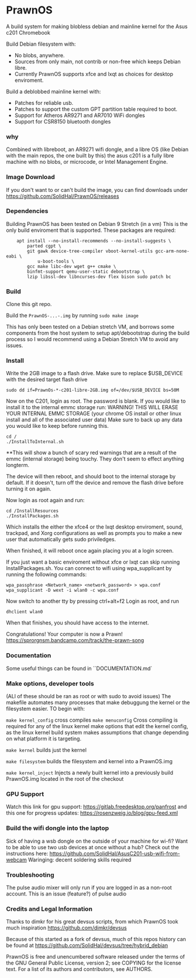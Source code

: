 # PrawnOS

A build system for making blobless debian and mainline kernel for the Asus c201 Chromebook

Build Debian filesystem with:
* No blobs, anywhere. 
* Sources from only main, not contrib or non-free which keeps Debian libre.
* Currently PrawnOS supports xfce and lxqt as choices for desktop enviroment. 

Build a deblobbed mainline kernel with:
* Patches for reliable usb.
* Patches to support the custom GPT partition table required to boot.
* Support for Atheros AR9271 and AR7010 WiFi dongles
* Support for CSR8150 bluetooth dongles

### why

Combined with libreboot, an AR9271 wifi dongle, and a libre OS (like Debian with the main repos, the one built by this) the asus c201 is a fully libre machine with no blobs, or microcode, or Intel Management Engine.

### Image Download

If you don't want to or can't build the image, you can find downloads under <releases> https://github.com/SolidHal/PrawnOS/releases

### Dependencies

Building PrawnOS has been tested on Debian 9 Stretch (in a vm)
This is the only build enviroment that is supported. 
These packages are required:

```
	apt install --no-install-recommends --no-install-suggests \
		parted cgpt \
		git gawk device-tree-compiler vboot-kernel-utils gcc-arm-none-eabi \
	        u-boot-tools \
		gcc make libc-dev wget g++ cmake \
		binfmt-support qemu-user-static debootstrap \
		lzip libssl-dev libncurses-dev flex bison sudo patch bc
```

### Build
Clone this git repo. 

Build the `PrawnOS-...-.img` by running `sudo make image`

This has only been tested on a Debian stretch VM, and borrows some components from the host system to setup apt/debootstrap during the build process so I would recommend using a Debian Stretch VM to avoid any issues. 

### Install
Write the 2GB image to a flash drive. Make sure to replace $USB_DEVICE with the desired target flash drive
```
sudo dd if=PrawnOs-*-c201-libre-2GB.img of=/dev/$USB_DEVICE bs=50M
```
Now on the C201, login as root. The password is blank. 
If you would like to install it to the internal emmc storage run:
WARNING! THIS WILL ERASE YOUR INTERNAL EMMC STORAGE (your chrome OS install or other linux install and all of the associated user data) Make sure to back up any data you would like to keep before running this.  
```
cd /
./InstallToInternal.sh
```
**This will show a bunch of scary red warnings that are a result of the emmc (internal storage) being touchy. They don't seem to effect anything longterm.

The device will then reboot, and should boot to the internal storage by default. If it doesn't, turn off the device and remove the flash drive before turning it on again. 

Now login as root again and run:
```
cd /InstallResources
./InstallPackages.sh
```
Which installs the either the xfce4 or the lxqt desktop enviroment, sound, trackpad, and Xorg configurations as well as prompts you to make a new user that automatically gets sudo priviledges.

When finished, it will reboot once again placing you at a login screen. 

If you just want a basic enviroment without xfce or lxqt can skip running InstallPackages.sh. You can connect to wifi using wpa_supplicant by running the following commands:
```
wpa_passphrase <Network_name> <network_password> > wpa.conf
wpa_supplicant -D wext -i wlan0 -c wpa.conf
```
Now switch to another tty by pressing ctrl+alt+f2
Login as root, and run
```
dhclient wlan0
```
When that finishes, you should have access to the internet. 

Congratulations! Your computer is now a Prawn! https://sprorgnsm.bandcamp.com/track/the-prawn-song

### Documentation
Some useful things can be found in ``DOCUMENTATION.md`


### Make options, developer tools
(ALl of these should be ran as root or with sudo to avoid issues) 
The makefile automates many processes that make debuggung the kernel or the filesystem easier. 
TO begin with:

`make kernel_config` cross compiles `make menuconfig` Cross compiling is required for any of the linux kernel make options that edit the kernel config, as the linux kernel build system makes assumptions that change depending on what platform it is targeting. 

`make kernel` builds just the kernel

`make filesystem` builds the filesystem and kernel into a PrawnOS.img

`make kernel_inject` Injects a newly built kernel into a previously build PrawnOS.img located in the root of the checkout


### GPU Support

Watch this link for gpu support:
https://gitlab.freedesktop.org/panfrost
and this one for progress updates:
https://rosenzweig.io/blog/gpu-feed.xml

### Build the wifi dongle into the laptop

Sick of having a wsb dongle on the outside of your machine for wi-fi? Want to be able to use two usb devices at once without a hub? 
Check out the instructions here: https://github.com/SolidHal/AsusC201-usb-wifi-from-webcam
Waringing: decent soldering skills required

### Troubleshooting

The pulse audio mixer will only run if you are logged in as a non-root account. This is an issue (feature?) of pulse audio

### Credits and Legal Information

Thanks to dimkr for his great devsus scripts, from which PrawnOS took much inspiration
https://github.com/dimkr/devsus

Because of this started as a fork of devsus, much of this repos history can be found at https://github.com/SolidHal/devsus/tree/hybrid_debian

PrawnOS is free and unencumbered software released under the terms of the GNU
General Public License, version 2; see COPYING for the license text. For a list
of its authors and contributors, see AUTHORS.

